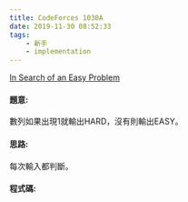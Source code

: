 ```yaml
---
title: CodeForces 1030A
date: 2019-11-30 08:52:33
tags:
    - 新手
    - implementation
---
```

[In Search of an Easy Problem](http://codeforces.com/problemset/problem/1030/A)


#### 題意:
數列如果出現1就輸出HARD，沒有則輸出EASY。
<!-- more -->
#### 思路:
每次輸入都判斷。

#### 程式碼:
<script src="https://gist.github.com/Daviswww/458756d5630a34eee9f99914c973f7c5.js"></script>